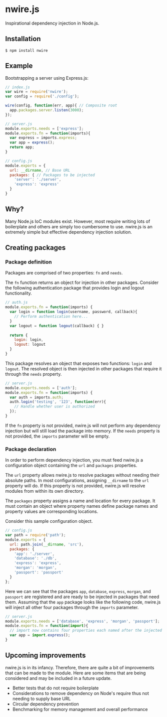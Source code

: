 # nwire.js
Inspirational dependency injection in Node.js.

## Installation
`$ npm install nwire`

## Example

Bootstrapping a server using Express.js:

```js
// index.js
var wire = require('nwire');
var config = require('./config');

wire(config, function(err, app){ // Composite root
  app.packages.server.listen(3000);
});
```
```js
// server.js
module.exports.needs = ['express'];
module.exports.fn = function(imports){
  var express = imports.express;
  var app = express();
  return app;
}
```
```js
// config.js
module.exports = {
  url: __dirname, // Base URL
  packages: { // Packages to be injected
    'server': './server',
    'express': 'express'
  }
}
```

## Why?

Many Node.js IoC modules exist. However, most require writing lots of boilerplate and others are simply too cumbersome to use. nwire.js is an extremely simple but effective dependency injection solution.

## Creating packages

### Package definition 

Packages are comprised of two properties: `fn` and `needs`.

The `fn` function returns an object for injection in other packages. Consider the following authentication package that provides login and logout functionality.

```js
// auth.js
module.exports.fn = function(imports) {
  var login = function login(username, password, callback){
    // Perform authentication here...
  }
  var logout = function logout(callback) { }
  
  return { 
    login: login,
    logout: logout 
  }
}
```
This package resolves an object that exposes two functions: `login` and `logout`. The resolved object is then injected in  other packages that require it through the `needs` property.

```js
// server.js
module.exports.needs = ['auth'];
module.exports.fn = function(imports) {
  var auth = imports.auth;
  auth.login('testing', '123', function(err){
    // Handle whether user is authorized
  });
}
```
If the `fn` property is not provided, nwire.js will not perform any dependency injection but will still load the package into memory. If the `needs` property is not provided, the `imports` parameter will be empty.

### Package declaration

In order to perform dependency injection, you must feed nwire.js a configuration object containing the `url` and `packages` properties.

The `url` property allows nwire.js to resolve packages without needing their absolute paths. In most configurations, assigning `__dirname` to the `url` property will do. If this property is not provided, nwire.js will resolve modules from within its own directory.

The `packages` property assigns a name and location for every package. It must contain an object where property names define package names and property values are corresponding locations.

Consider this sample configuration object.
```js
// config.js
var path = require('path');
module.exports = {
  url: path.join(__dirname, 'src'),
  packages: {
    'app': './server',
    'database': './db',
    'express': 'express',
    'morgan': 'morgan',
    'passport': 'passport'
  }
};
```

Here we can see that the packages `app`, `database`, `express`, `morgan`, and `passport` are registered and are ready to be injected in packages that need them. Assuming that the `app` package looks like the following code, nwire.js will inject all other four packages through the `imports` parameter.

```js
// server.js
module.exports.needs = ['database', 'express', 'morgan', 'passport'];
module.exports.fn = function(import){ 
  // import now contains four properties each named after the injected packages
  var app = import.express();
}
```

## Upcoming improvements

nwire.js is in its infancy. Therefore, there are quite a bit of improvements that can be made to the module. Here are some items that are being considered and may be included in a future update.

* Better tests that do not require boilerplate
* Considerations to remove dependency on Node's require thus not needing to supply base URL
* Circular dependency prevention
* Benchmarking for memory management and overall performance